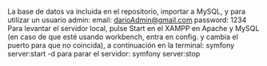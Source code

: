 La base de datos va incluida en el repositorio, importar a MySQL, y para utilizar un usuario admin:
email: darioAdmin@gmail.com
password: 1234
Para levantar el servidor local, pulse Start en el XAMPP en Apache y MySQL (en caso de que esté usando workbench, entra en config. y cambia el puerto para que no coincida),
a continuación en la terminal: symfony server:start -d
para parar el servidor: symfony server:stop
